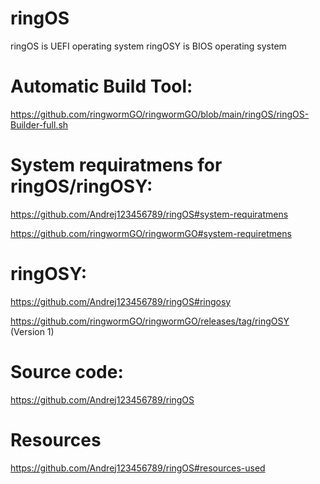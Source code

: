 # ringOS
ringOS is UEFI operating system
ringOSY is BIOS operating system

# Automatic Build Tool:
https://github.com/ringwormGO/ringwormGO/blob/main/ringOS/ringOS-Builder-full.sh

# System requiratmens for ringOS/ringOSY:
  https://github.com/Andrej123456789/ringOS#system-requiratmens
  
  https://github.com/ringwormGO/ringwormGO#system-requiretmens

# ringOSY:
  https://github.com/Andrej123456789/ringOS#ringosy
  
  https://github.com/ringwormGO/ringwormGO/releases/tag/ringOSY (Version 1)
  
# Source code:
  https://github.com/Andrej123456789/ringOS

# Resources
  https://github.com/Andrej123456789/ringOS#resources-used
